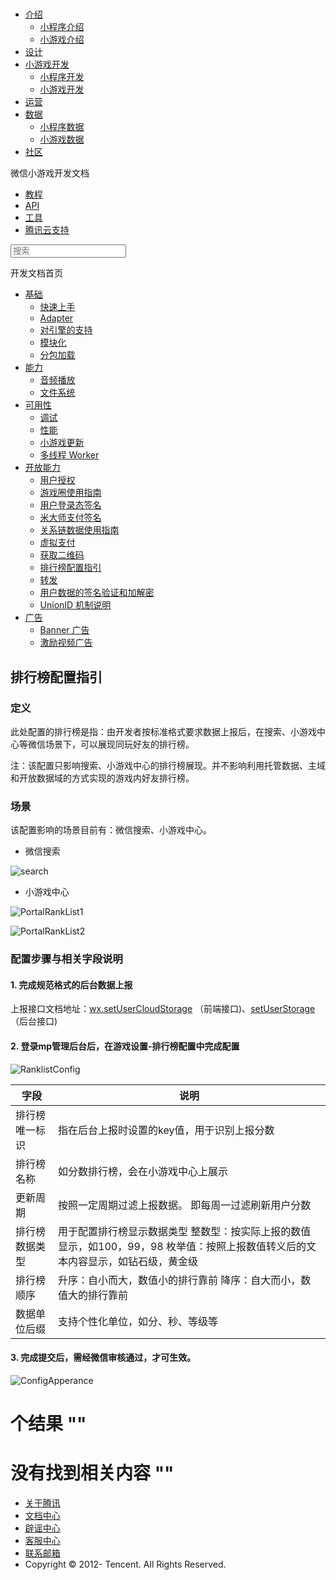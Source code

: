 <div class="book with-summary">

<div class="head">

<div class="head_box">

# [](javascript:; "_('微信公众平台 小程序')")

<div class="header_ctrls">

*   [介绍](javascript:;)
    *   [小程序介绍](https://mp.weixin.qq.com/debug/wxadoc/introduction/index.html)
    *   [小游戏介绍](https://mp.weixin.qq.com/debug/wxagame/introduction/index.html)
*   [设计](https://mp.weixin.qq.com/debug/wxadoc/design/index.html)
*   [小游戏开发](javascript:;)
    *   [小程序开发](https://mp.weixin.qq.com/debug/wxadoc/dev/index.html)
    *   [小游戏开发](https://mp.weixin.qq.com/debug/wxagame/dev/index.html)
*   [运营](https://mp.weixin.qq.com/debug/wxadoc/product/index.html)
*   [数据](javascript:;)
    *   [小程序数据](https://mp.weixin.qq.com/debug/wxadoc/analysis/index.html)
    *   [小游戏数据](https://mp.weixin.qq.com/debug/wxagame/analysis/index.html)
*   [社区](https://developers.weixin.qq.com/)

</div>

</div>

</div>

<div class="sub_nav_box">

<div class="sub_nav_inner">

<div class="book-summary-opr" id="js-book-summary-opr"><a class="book-summary-btn"></a></div>

<div class="top_sub_nav">

<div class="top_title_wap"><span class="icon_title icon_dev"></span>

微信小游戏开发文档

</div>

*   [教程](../../)
*   [API](../../document/render/canvas/wx.createCanvas.html)
*   [工具](../../devtools/devtools.html)
*   [腾讯云支持](../../qcloud/qcloud.html)

</div>

<div id="book-search-input" role="search">

<form><label for="search-input" class="search-icon" id="js-search-icon"></label><input type="text" id="search-input" name="search-input" placeholder="搜索"> </form>

</div>

</div>

</div>

<div class="book-summary">

<div class="book-summary-home" id="js-summary-home"><a><span class="icon_home_s icon_dev"></span><span class="s_title_2">开发文档首页</span></a></div>

<nav role="navigation">

*   [基础](../../)
    *   [快速上手](../../)
    *   [Adapter](../base/adapter.html)
    *   [对引擎的支持](../base/engine.html)
    *   [模块化](../base/module.html)
    *   [分包加载](../base/subpackages.html)
*   [能力](../ability/audio.html)
    *   [音频播放](../ability/audio.html)
    *   [文件系统](../ability/file-system.html)
*   [可用性](../usability/debug.html)
    *   [调试](../usability/debug.html)
    *   [性能](../usability/performance.html)
    *   [小游戏更新](../usability/update.html)
    *   [多线程 Worker](../usability/worker.html)
*   [开放能力](authorize.html)
    *   [用户授权](authorize.html)
    *   [游戏圈使用指南](game-club.html)
    *   [用户登录态签名](http-signature.html)
    *   [米大师支付签名](midas-signature.html)
    *   [关系链数据使用指南](open-data.html)
    *   [虚拟支付](payment.html)
    *   [获取二维码](qrcode.html)
    *   [排行榜配置指引](ranklist.html)
    *   [转发](share.html)
    *   [用户数据的签名验证和加解密](signature.html)
    *   [UnionID 机制说明](union-id.html)
*   [广告](../ad/banner-ad.html)
    *   [Banner 广告](../ad/banner-ad.html)
    *   [激励视频广告](../ad/rewarded-video-ad.html)

</nav>

</div>

<div class="book-body">

<div class="body-inner">

<div class="page-wrapper" tabindex="-1" role="main">

<div class="page-inner">

<div id="book-search-results">

<div class="search-noresults">

<section class="normal markdown-section">

## 排行榜配置指引

### 定义

此处配置的排行榜是指：由开发者按标准格式要求数据上报后，在搜索、小游戏中心等微信场景下，可以展现同玩好友的排行榜。

注：该配置只影响搜索、小游戏中心的排行榜展现。并不影响利用托管数据、主域和开放数据域的方式实现的游戏内好友排行榜。

### 场景

该配置影响的场景目前有：微信搜索、小游戏中心。

*   微信搜索

![search](https://developers.weixin.qq.com/minigame/dev/image/search.png)

*   小游戏中心

![PortalRankList1](https://developers.weixin.qq.com/minigame/dev/image/PortalRankList1.png)

![PortalRankList2](https://developers.weixin.qq.com/minigame/dev/image/PortalRankList2.png)

### 配置步骤与相关字段说明

#### 1\. 完成规范格式的后台数据上报

上报接口文档地址：[wx.setUserCloudStorage](../../document/open-api/data/wx.setUserCloudStorage.html) （前端接口)、[setUserStorage](../../document/open-api/data/setUserStorage.html) （后台接口)

#### 2\. 登录mp管理后台后，在游戏设置-排行榜配置中完成配置

![RanklistConfig](https://developers.weixin.qq.com/minigame/dev/image/RankListConfig.png)

<table>

<thead>

<tr>

<th>字段</th>

<th>说明</th>

</tr>

</thead>

<tbody>

<tr>

<td>排行榜唯一标识</td>

<td>指在后台上报时设置的key值，用于识别上报分数</td>

</tr>

<tr>

<td>排行榜名称</td>

<td>如分数排行榜，会在小游戏中心上展示</td>

</tr>

<tr>

<td>更新周期</td>

<td>按照一定周期过滤上报数据。  
即每周一过滤刷新用户分数</td>

</tr>

<tr>

<td>排行榜数据类型</td>

<td>用于配置排行榜显示数据类型  
整数型：按实际上报的数值显示，如100，99，98  
枚举值：按照上报数值转义后的文本内容显示，如钻石级，黄金级</td>

</tr>

<tr>

<td>排行榜顺序</td>

<td>升序：自小而大，数值小的排行靠前  
降序：自大而小，数值大的排行靠前</td>

</tr>

<tr>

<td>数据单位后缀</td>

<td>支持个性化单位，如分、秒、等级等</td>

</tr>

</tbody>

</table>

#### 3\. 完成提交后，需经微信审核通过，才可生效。

![ConfigApperance](https://developers.weixin.qq.com/minigame/dev/image/ConfigApperance.png)

</section>

</div>

<div class="search-results">

<div class="has-results">

# <span class="search-results-count"></span>个结果 "<span class="search-query"></span>"

</div>

<div class="no-results">

# 没有找到相关内容 "<span class="search-query"></span>"

</div>

</div>

</div>

</div>

</div>

<div class="foot" id="footer">

*   [关于腾讯](http://www.tencent.com/zh-cn/index.shtml)
*   [文档中心](https://mp.weixin.qq.com/debug/wxadoc/introduction/index.html)
*   [辟谣中心](https://mp.weixin.qq.com/cgi-bin/opshowpage?action=dispelinfo&lang=zh_CN&begin=1&count=9)
*   [客服中心](http://kf.qq.com/faq/120911VrYVrA1509086vyumm.html)
*   [联系邮箱](mailto:weixinmp@qq.com)
*   Copyright © 2012-<span id="s_copyright_year"></span> Tencent. All Rights Reserved.

</div>

</div>

[](qrcode.html)[](share.html)</div>

</div>